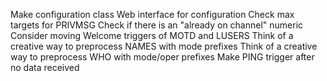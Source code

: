 Make configuration class
Web interface for configuration
Check max targets for PRIVMSG
Check if there is an "already on channel" numeric
Consider moving Welcome triggers of MOTD and LUSERS
Think of a creative way to preprocess NAMES with mode prefixes
Think of a creative way to preprocess WHO with mode/oper prefixes
Make PING trigger after no data received

